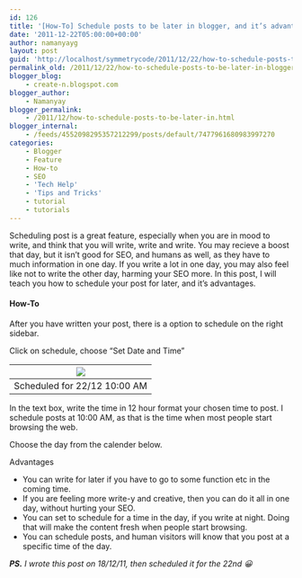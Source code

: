 ```yaml
---
id: 126
title: '[How-To] Schedule posts to be later in blogger, and it’s advantages'
date: '2011-12-22T05:00:00+00:00'
author: namanyayg
layout: post
guid: 'http://localhost/symmetrycode/2011/12/22/how-to-schedule-posts-to-be-later-in-blogger-and-its-advantages/'
permalink_old: /2011/12/22/how-to-schedule-posts-to-be-later-in-blogger-and-its-advantages/
blogger_blog:
    - create-n.blogspot.com
blogger_author:
    - Namanyay
blogger_permalink:
    - /2011/12/how-to-schedule-posts-to-be-later-in.html
blogger_internal:
    - /feeds/4552098295357212299/posts/default/7477961680983997270
categories:
    - Blogger
    - Feature
    - How-to
    - SEO
    - 'Tech Help'
    - 'Tips and Tricks'
    - tutorial
    - tutorials
---
```


Scheduling post is a great feature, especially when you are in mood to write, and think that you will write, write and write. You may recieve a boost that day, but it isn’t good for SEO, and humans as well, as they have to much information in one day. If you write a lot in one day, you may also feel like not to write the other day, harming your SEO more. In this post, I will teach you how to schedule your post for later, and it’s advantages.



#### How-To 

After you have written your post, there is a option to schedule on the right sidebar.

Click on schedule, choose “Set Date and Time”

| [![](http://4.bp.blogspot.com/-zq0-XEwx7L0/Tu4H9KXUDjI/AAAAAAAAAf4/zdr6PhcbjBs/s1600/SchedulePostsBlogger.png)](http://4.bp.blogspot.com/-zq0-XEwx7L0/Tu4H9KXUDjI/AAAAAAAAAf4/zdr6PhcbjBs/s1600/SchedulePostsBlogger.png) |
|---|
| Scheduled for 22/12 10:00 AM |

In the text box, write the time in 12 hour format your chosen time to post. I schedule posts at 10:00 AM, as that is the time when most people start browsing the web.

Choose the day from the calender below.


 Advantages

- You can write for later if you have to go to some function etc in the coming time.
- If you are feeling more write-y and creative, then you can do it all in one day, without hurting your SEO.
- You can set to schedule for a time in the day, if you write at night. Doing that will make the content fresh when people start browsing.
- You can schedule posts, and human visitors will know that you post at a specific time of the day.

***PS.** I wrote this post on 18/12/11, then scheduled it for the 22nd 😀*